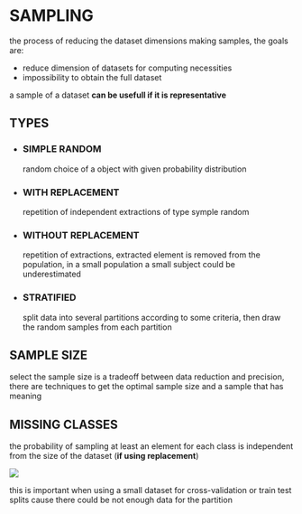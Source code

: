 # SAMPLING

the process of reducing the dataset dimensions making samples, the goals are:

- reduce dimension of datasets for computing necessities
- impossibility to obtain the full dataset

a sample of a dataset **can be usefull if it is representative**

## TYPES

- ### SIMPLE RANDOM

	random choice of a object with given probability distribution
	 
- ### WITH REPLACEMENT
	
	repetition of independent extractions of type symple random

- ### WITHOUT REPLACEMENT

	repetition of extractions, extracted element is removed from the population, in a small population a small subject could be underestimated
	
- ### STRATIFIED

	split data into several partitions according to some criteria, then draw the random samples from each partition

## SAMPLE SIZE

select the sample size is a tradeoff between data reduction and precision, there are techniques to get the optimal sample size and a sample that has meaning



## MISSING CLASSES

the probability of sampling at least an element for each class is independent from the size of the dataset (**if using replacement**)

![](Pasted%20image%2020240104121302.png)

this is important when using a small dataset for cross-validation or train test splits cause there could be not enough data for the partition
